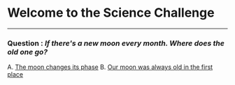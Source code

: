 # Welcome to the Science Challenge  

---
### Question : _If there's a new moon every month. Where does the old one go?_

A. [The moon changes its phase](green.md)
B. [Our moon was always old in the first place](blue.md)